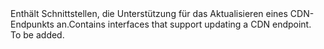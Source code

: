 <Namespace Name="Microsoft.Azure.Management.Cdn.Fluent.CdnEndpoint.Update">
  <Docs>
    <summary><span data-ttu-id="6ce67-101">Enthält Schnittstellen, die Unterstützung für das Aktualisieren eines CDN-Endpunkts an.</span><span class="sxs-lookup"><span data-stu-id="6ce67-101">Contains interfaces that support updating a CDN endpoint.</span></span></summary> 
    <remarks>To be added.</remarks>
  </Docs>
</Namespace>
